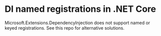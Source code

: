 # DI named registrations in .NET Core
Microsoft.Extensions.DependencyInjection does not support named or keyed registrations. See this repo for alternative solutions.
